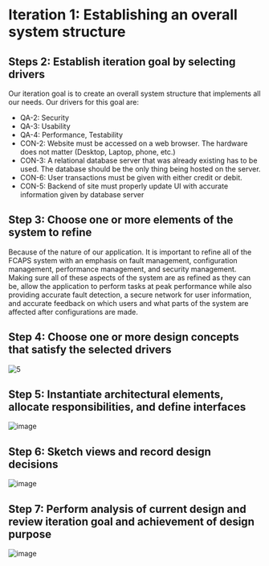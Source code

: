 # Iteration 1: Establishing an overall system structure
## Steps 2: Establish iteration goal by selecting drivers
Our iteration goal is to create an overall system structure that implements all our needs. Our drivers for this goal are:
- QA-2: Security
- QA-3: Usability
- QA-4: Performance, Testability
- CON-2: Website must be accessed on a web browser. The hardware does not matter (Desktop, Laptop, phone, etc.)
- CON-3: A relational database server that was already existing has to be used. The database should be the only thing being hosted on the server.
- CON-6: User transactions must be given with either credit or debit.
- CON-5: Backend of site must properly update UI with accurate information given by database server

## Step 3: Choose one or more elements of the system to refine
Because of the nature of our application. It is important to refine all of the FCAPS system with an emphasis on fault management, configuration management, performance management, and security management. Making sure all of these aspects of the system are as refined as they can be, allow the application to perform tasks at peak performance while also providing accurate fault detection, a secure network for user information, and accurate feedback on which users and what parts of the system are affected after configurations are made.

## Step 4: Choose one or more design concepts that satisfy the selected drivers 
![5](https://user-images.githubusercontent.com/80918937/144764503-3f8eb7f8-2d9f-48ca-84b2-31280fa6a885.png)

## Step 5: Instantiate architectural elements, allocate responsibilities, and define interfaces 
![image](https://user-images.githubusercontent.com/80918937/144764546-0b296967-9827-4c11-868b-86890fa6c44c.png)

## Step 6: Sketch views and record design decisions
![image](https://user-images.githubusercontent.com/80918937/144764629-f9e1407c-a23b-428a-a3ef-ecc4a6438eb4.png)

## Step 7: Perform analysis of current design and review iteration goal and achievement of design purpose 
![image](https://user-images.githubusercontent.com/80918937/144766963-edebf767-d2b0-4b17-abd5-22dc4317c85a.png)
